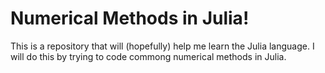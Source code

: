 # Numerical Methods in Julia!

This is a repository that will (hopefully) help me learn the Julia language. I will do this by trying to code commong numerical methods in Julia.

